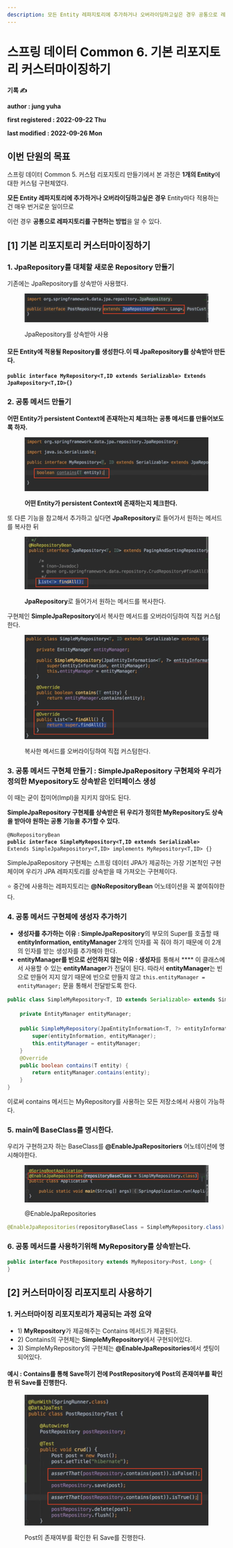 ```yaml
---
description: 모든 Entity 레파지토리에 추가하거나 오버라이딩하고싶은 경우 공통으로 레파지토리를 구현하는 방법
---
```


# 스프링 데이터 Common 6.  기본 리포지토리 커스터마이징하기

**기록 ✍️**

**author : jung yuha**

**first registered : 2022-09-22 Thu**

**last modified : 2022-09-26 Mon**

## **이번 단원의 목표**

스프링 데이터 Common 5. 커스텀 리포지토리 만들기에서 본 과정은 **1개의 Entity**에 대한 커스텀 구현체였다.&#x20;

**모든 Entity 레파지토리에 추가하거나 오버라이딩하고싶은 경우** Entity마다 적용하는 건 매우 번거로운 일이므로

이런 경우 **공통으로 레파지토리를 구현하는 방법**을 알 수 있다.

## **\[1]** 기본 리포지토리 커스터마이징하기

### 1. JpaRepository를 대체할 새로운 Repository 만들기

기존에는 JpaRepository를 상속받아 사용했다.

<figure><img src="../.gitbook/assets/image (6) (4).png" alt=""><figcaption><p> JpaRepository를 상속받아 사용</p></figcaption></figure>

#### 모든 Entity에 적용될 Repository를 생성한다.이 때 JpaRepository를 상속받아 만든다.

<pre class="language-java"><code class="lang-java"><strong>public interface MyRepository&#x3C;T,ID extends Serializable> Extends JpaRepository&#x3C;T,ID>{}</strong></code></pre>

### **2. 공통 메서드 만들기**

**어떤 Entity가 persistent Context에 존재하는지 체크하는 공통 메서드를 만들어보도록 하자.**

<figure><img src="../.gitbook/assets/image (2) (4).png" alt=""><figcaption><p> <strong>어떤 Entity가 persistent Context에 존재하는지 체크한다.</strong></p></figcaption></figure>

또 다른 기능을 참고해서 추가하고 싶다면 **JpaRepository**로 들어가서 원하는 메서드를 복사한 뒤&#x20;

<figure><img src="../.gitbook/assets/image (11).png" alt=""><figcaption><p> <strong>JpaRepository</strong>로 들어가서 원하는 메서드를 복사한다. </p></figcaption></figure>

구현체인 **SimpleJpaRepository**에서 복사한 메서드를 오버라이딩하여 직접 커스텀한다.

<figure><img src="../.gitbook/assets/image (1) (2).png" alt=""><figcaption><p> 복사한 메서드를 오버라이딩하여 직접 커스텀한다.</p></figcaption></figure>

### **3. 공통 메서드 구현체 만들기 :** SimpleJpaRepository 구현체와 우리가 정의한 Myepository도 상속받은 인터페이스 생성

이 때는 굳이 접미어(Impl)을 지키지 않아도 된다.

**SimpleJpaRepository 구현체를 상속받은 뒤 우리가 정의한 MyRepository도 상속을 받아야 원하는 공통 기능을 추가할 수 있다.**

<pre class="language-java"><code class="lang-java">@NoRepositoryBean
<strong>public interface SimpleMyRepository&#x3C;T,ID extends Serializable>
</strong>Extends SimpleJpaRepository&#x3C;T,ID> implements MyRepository&#x3C;T,ID> {}</code></pre>

SimpleJpaRepository 구현체는 스프링 데이터 JPA가 제공하는 가장 기본적인 구현체이며 우리가 JPA 레파지토리를 상속받을 때 가져오는 구현체이다.

⭐️ 중간에 사용하는 레파지토리는 **@NoRepositoryBean** 어노테이션을 꼭 붙여줘야한다.

### **4. 공통 메서드 구현체에 생성자 추가하기**

* **생성자를 추가하는 이유 : SimpleJpaRepository**의 부모의 Super를 호출할 때 **entityInformation, entityManager** 2개의 인자를 꼭 줘야 하기 때문에 이 2개의 인자를 받는 생성자를 추가해야 한다.
* **entityManager를 빈으로 선언하지 않는 이유 : 생성자**를 통해서 **** 이 클래스에서 사용할 수 있는 **entityManager**가 전달이 된다. 따라서 **entityManager**는 빈으로 만들어 지지 않기 때문에 빈으로 만들지 않고 `this.entityManager = entityManager;` 문을 통해서 전달받도록 한다.

```java
public class SimpleMyRepository<T, ID extends Serializable> extends SimpleJpaRepository<T, ID> implements MyRepository<T, ID> {

    private EntityManager entityManager;

    public SimpleMyRepository(JpaEntityInformation<T, ?> entityInformation, EntityManager entityManager) {
        super(entityInformation, entityManager);
        this.entityManager = entityManager;
    }
    @Override
    public boolean contains(T entity) {
        return entityManager.contains(entity);
    }
}
```

이로써 contains 메서드는 MyRepository를 사용하는 모든 저장소에서 사용이 가능하다.

### 5. main에 BaseClass를 명시한다.

우리가 구현하고자 하는 BaseClass를 **@EnableJpaRepositoriers** 어노테이션에 명시해야한다.&#x20;

<figure><img src="../.gitbook/assets/image (13).png" alt=""><figcaption><p> @EnableJpaRepositories</p></figcaption></figure>

```java
@EnableJpaRepositories(repositoryBaseClass = SimpleMyRepository.class)
```

### 6. 공통 메서드를 사용하기위해 MyRepository를 상속받는다.

```java
public interface PostRepository extends MyRepository<Post, Long> {
}
```

## \[2] 커스터마이징 리포지토리 사용하기

### 1. 커스터마이징 리포지토리가 제공되는 과정 요약

* 1\) **MyRepository**가 제공해주는 Contains 메서드가 제공된다.
* 2\) Contains의 구현체는 **SimpleMyRepository**에서 구현되어있다.
* 3\) SimpleMyRepository의 구현체는 **@EnableJpaRepositories**에서 셋팅이 되어있다.

#### 예시 : Contains를 통해 Save하기 전에 PostRepository에 Post의 존재여부를 확인한 뒤 Save를 진행한다.

<figure><img src="../.gitbook/assets/image (16).png" alt=""><figcaption><p> Post의 존재여부를 확인한 뒤 Save를 진행한다.</p></figcaption></figure>
